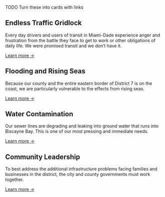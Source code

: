 <HeroBanner v-slot:top
  heading="District Priorities"
  secondaryText="I am running to address the issues that most impact our lives in Miami-Dade County."
  backgroundImage="https://static.wixstatic.com/media/5a3786_9220327f46494491bdef6533f3eb2a0c~mv2_d_2323_1236_s_2.png"
/>

TODO Turn these into cards with links

## Endless Traffic Gridlock

Every day drivers and users of transit in Miami-Dade experience anger and frustration from the battle they face to get to work or other obligations of daily life. We were promised transit and we don’t have it.

[Learn more →](/endless-traffic-gridlock/)

## Flooding and Rising Seas

Because our county and the entire eastern border of District 7 is on the coast, we are particularly vulnerable to the effects from rising seas.

[Learn more →](/flooding-and-rising-seas/)

## Water Contamination

Our sewer lines are degrading and leaking into ground water that runs into Biscayne Bay. This is one of our most pressing and immediate needs.

[Learn more →](/water-contamination/)

## Community Leadership

To best address the additional infrastructure problems facing families and businesses in the district, the city and county governments must work together.

[Learn more →](/community-leadership/)